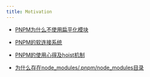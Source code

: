 ```yaml
---
title: Motivation
---
```


- [PNPM为什么不使用扁平化模块](https://pnpm.io/blog/2020/05/27/flat-node-modules-is-not-the-only-way)

- [PNPM的软连接系统](https://pnpm.io/symlinked-node-modules-structure)

- [PNPM的使用心得及hoist机制](https://zhuanlan.zhihu.com/p/546400909)

- [为什么存在node_modules/.pnpm/node_modules目录](https://github.com/orgs/pnpm/discussions/4987)
